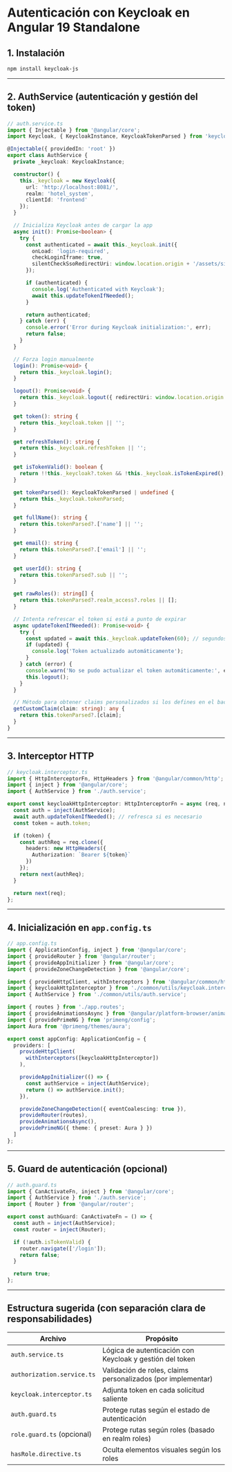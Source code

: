 # Autenticación con Keycloak en Angular 19 Standalone

## 1. Instalación

```bash
npm install keycloak-js
```

---

## 2. AuthService (autenticación y gestión del token)

```ts
// auth.service.ts
import { Injectable } from '@angular/core';
import Keycloak, { KeycloakInstance, KeycloakTokenParsed } from 'keycloak-js';

@Injectable({ providedIn: 'root' })
export class AuthService {
  private _keycloak: KeycloakInstance;

  constructor() {
    this._keycloak = new Keycloak({
      url: 'http://localhost:8081/',
      realm: 'hotel_system',
      clientId: 'frontend'
    });
  }

  // Inicializa Keycloak antes de cargar la app
  async init(): Promise<boolean> {
    try {
      const authenticated = await this._keycloak.init({
        onLoad: 'login-required',
        checkLoginIframe: true,
        silentCheckSsoRedirectUri: window.location.origin + '/assets/silent-check-sso.html',
      });

      if (authenticated) {
        console.log('Authenticated with Keycloak');
        await this.updateTokenIfNeeded();
      }

      return authenticated;
    } catch (err) {
      console.error('Error during Keycloak initialization:', err);
      return false;
    }
  }

  // Forza login manualmente
  login(): Promise<void> {
    return this._keycloak.login();
  }

  logout(): Promise<void> {
    return this._keycloak.logout({ redirectUri: window.location.origin });
  }

  get token(): string {
    return this._keycloak.token || '';
  }

  get refreshToken(): string {
    return this._keycloak.refreshToken || '';
  }

  get isTokenValid(): boolean {
    return !!this._keycloak?.token && !this._keycloak.isTokenExpired();
  }

  get tokenParsed(): KeycloakTokenParsed | undefined {
    return this._keycloak.tokenParsed;
  }

  get fullName(): string {
    return this.tokenParsed?.['name'] || '';
  }

  get email(): string {
    return this.tokenParsed?.['email'] || '';
  }

  get userId(): string {
    return this.tokenParsed?.sub || '';
  }

  get rawRoles(): string[] {
    return this.tokenParsed?.realm_access?.roles || [];
  }

  // Intenta refrescar el token si está a punto de expirar
  async updateTokenIfNeeded(): Promise<void> {
    try {
      const updated = await this._keycloak.updateToken(60); // segundos antes de expiración
      if (updated) {
        console.log('Token actualizado automáticamente');
      }
    } catch (error) {
      console.warn('No se pudo actualizar el token automáticamente:', error);
      this.logout();
    }
  }

  // Método para obtener claims personalizados si los defines en el backend
  getCustomClaim(claim: string): any {
    return this.tokenParsed?.[claim];
  }
}
```

---

## 3. Interceptor HTTP

```ts
// keycloak.interceptor.ts
import { HttpInterceptorFn, HttpHeaders } from '@angular/common/http';
import { inject } from '@angular/core';
import { AuthService } from './auth.service';

export const keycloakHttpInterceptor: HttpInterceptorFn = async (req, next) => {
  const auth = inject(AuthService);
  await auth.updateTokenIfNeeded(); // refresca si es necesario
  const token = auth.token;

  if (token) {
    const authReq = req.clone({
      headers: new HttpHeaders({
        Authorization: `Bearer ${token}`
      })
    });
    return next(authReq);
  }

  return next(req);
};
```

---

## 4. Inicialización en `app.config.ts`

```ts
// app.config.ts
import { ApplicationConfig, inject } from '@angular/core';
import { provideRouter } from '@angular/router';
import { provideAppInitializer } from '@angular/core';
import { provideZoneChangeDetection } from '@angular/core';

import { provideHttpClient, withInterceptors } from '@angular/common/http';
import { keycloakHttpInterceptor } from './common/utils/keycloak.interceptor';
import { AuthService } from './common/utils/auth.service';

import { routes } from './app.routes';
import { provideAnimationsAsync } from '@angular/platform-browser/animations/async';
import { providePrimeNG } from 'primeng/config';
import Aura from '@primeng/themes/aura';

export const appConfig: ApplicationConfig = {
  providers: [
    provideHttpClient(
      withInterceptors([keycloakHttpInterceptor])
    ),

    provideAppInitializer(() => {
      const authService = inject(AuthService);
      return () => authService.init();
    }),

    provideZoneChangeDetection({ eventCoalescing: true }),
    provideRouter(routes),
    provideAnimationsAsync(),
    providePrimeNG({ theme: { preset: Aura } })
  ]
};
```

---

## 5. Guard de autenticación (opcional)

```ts
// auth.guard.ts
import { CanActivateFn, inject } from '@angular/core';
import { AuthService } from './auth.service';
import { Router } from '@angular/router';

export const authGuard: CanActivateFn = () => {
  const auth = inject(AuthService);
  const router = inject(Router);

  if (!auth.isTokenValid) {
    router.navigate(['/login']);
    return false;
  }

  return true;
};
```

---

## Estructura sugerida (con separación clara de responsabilidades)

|Archivo|Propósito|
|---|---|
|`auth.service.ts`|Lógica de autenticación con Keycloak y gestión del token|
|`authorization.service.ts`|Validación de roles, claims personalizados (por implementar)|
|`keycloak.interceptor.ts`|Adjunta token en cada solicitud saliente|
|`auth.guard.ts`|Protege rutas según el estado de autenticación|
|`role.guard.ts` (opcional)|Protege rutas según roles (basado en realm roles)|
|`hasRole.directive.ts`|Oculta elementos visuales según los roles|
